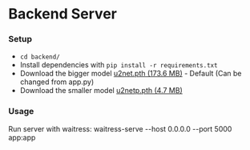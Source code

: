 # Backend Server

### Setup

* `cd backend/`
* Install dependencies with `pip install -r requirements.txt`
* Download the bigger model [u2net.pth (173.6 MB)](https://drive.google.com/file/d/1ao1ovG1Qtx4b7EoskHXmi2E9rp5CHLcZ/view?usp=sharing) - Default (Can be changed from app.py)
* Download the smaller model [u2netp.pth (4.7 MB)](https://drive.google.com/file/d/1rbSTGKAE-MTxBYHd-51l2hMOQPT_7EPy/view?usp=sharing)


### Usage

Run server with waitress: waitress-serve --host 0.0.0.0 --port 5000 app:app



```
